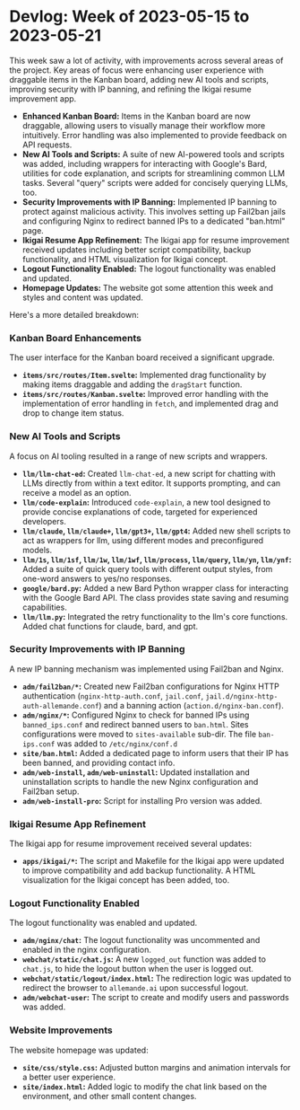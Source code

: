 # Devlog: Week of 2023-05-15 to 2023-05-21

This week saw a lot of activity, with improvements across several areas of the project. Key areas of focus were enhancing user experience with draggable items in the Kanban board, adding new AI tools and scripts, improving security with IP banning, and refining the Ikigai resume improvement app.

*   **Enhanced Kanban Board:** Items in the Kanban board are now draggable, allowing users to visually manage their workflow more intuitively. Error handling was also implemented to provide feedback on API requests.
*   **New AI Tools and Scripts:** A suite of new AI-powered tools and scripts was added, including wrappers for interacting with Google's Bard, utilities for code explanation, and scripts for streamlining common LLM tasks. Several "query" scripts were added for concisely querying LLMs, too.
*   **Security Improvements with IP Banning:** Implemented IP banning to protect against malicious activity. This involves setting up Fail2ban jails and configuring Nginx to redirect banned IPs to a dedicated "ban.html" page.
*   **Ikigai Resume App Refinement:** The Ikigai app for resume improvement received updates including better script compatibility, backup functionality, and HTML visualization for Ikigai concept.
*   **Logout Functionality Enabled:** The logout functionality was enabled and updated.
*   **Homepage Updates:** The website got some attention this week and styles and content was updated.

Here's a more detailed breakdown:

### Kanban Board Enhancements

The user interface for the Kanban board received a significant upgrade.
*   **`items/src/routes/Item.svelte`:** Implemented drag functionality by making items draggable and adding the `dragStart` function.
*   **`items/src/routes/Kanban.svelte`:** Improved error handling with the implementation of error handling in `fetch`, and implemented drag and drop to change item status.

### New AI Tools and Scripts

A focus on AI tooling resulted in a range of new scripts and wrappers.
*   **`llm/llm-chat-ed`:** Created `llm-chat-ed`, a new script for chatting with LLMs directly from within a text editor.  It supports prompting, and can receive a model as an option.
*   **`llm/code-explain`:** Introduced `code-explain`, a new tool designed to provide concise explanations of code, targeted for experienced developers.
*   **`llm/claude`, `llm/claude+`, `llm/gpt3+`, `llm/gpt4`:** Added new shell scripts to act as wrappers for llm, using different modes and preconfigured models.
*   **`llm/1s`, `llm/1sf`, `llm/1w`, `llm/1wf`, `llm/process`, `llm/query`, `llm/yn`, `llm/ynf`:** Added a suite of quick query tools with different output styles, from one-word answers to yes/no responses.
*   **`google/bard.py`:** Added a new Bard Python wrapper class for interacting with the Google Bard API.  The class provides state saving and resuming capabilities.
*   **`llm/llm.py`:** Integrated the retry functionality to the llm's core functions. Added chat functions for claude, bard, and gpt.

### Security Improvements with IP Banning

A new IP banning mechanism was implemented using Fail2ban and Nginx.
*   **`adm/fail2ban/*`:** Created new Fail2ban configurations for Nginx HTTP authentication (`nginx-http-auth.conf`, `jail.conf`, `jail.d/nginx-http-auth-allemande.conf`) and a banning action (`action.d/nginx-ban.conf`).
*   **`adm/nginx/*`:** Configured Nginx to check for banned IPs using `banned_ips.conf` and redirect banned users to `ban.html`. Sites configurations were moved to `sites-available` sub-dir. The file `ban-ips.conf` was added to `/etc/nginx/conf.d`
*   **`site/ban.html`:** Added a dedicated page to inform users that their IP has been banned, and providing contact info.
*   **`adm/web-install`, `adm/web-uninstall`:** Updated installation and uninstallation scripts to handle the new Nginx configuration and Fail2ban setup.
*   **`adm/web-install-pro`:** Script for installing Pro version was added.

### Ikigai Resume App Refinement

The Ikigai app for resume improvement received several updates:
*   **`apps/ikigai/*`:** The script and Makefile for the Ikigai app were updated to improve compatibility and add backup functionality. A HTML visualization for the Ikigai concept has been added, too.

### Logout Functionality Enabled
The logout functionality was enabled and updated.
*   **`adm/nginx/chat`:** The logout functionality was uncommented and enabled in the nginx configuration.
*   **`webchat/static/chat.js`:** A new `logged_out` function was added to `chat.js`, to hide the logout button when the user is logged out.
*   **`webchat/static/logout/index.html`:** The redirection logic was updated to redirect the browser to `allemande.ai` upon successful logout.
*   **`adm/webchat-user`:** The script to create and modify users and passwords was added.

### Website Improvements
The website homepage was updated:
*   **`site/css/style.css`:** Adjusted button margins and animation intervals for a better user experience.
*   **`site/index.html`:** Added logic to modify the chat link based on the environment, and other small content changes.
